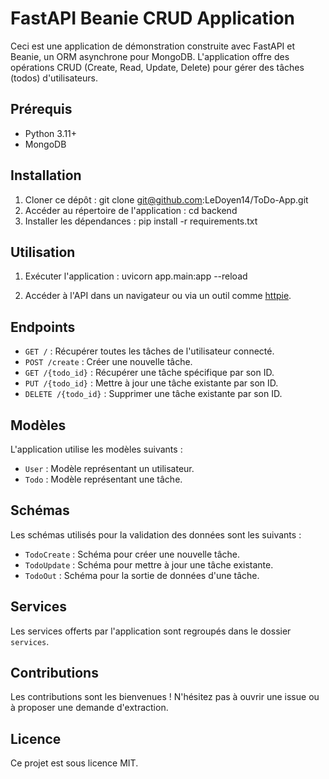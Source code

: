 # FastAPI Beanie CRUD Application

Ceci est une application de démonstration construite avec FastAPI et Beanie, un ORM asynchrone pour MongoDB. L'application offre des opérations CRUD (Create, Read, Update, Delete) pour gérer des tâches (todos) d'utilisateurs.

## Prérequis

- Python 3.11+
- MongoDB

## Installation

1. Cloner ce dépôt : git clone git@github.com:LeDoyen14/ToDo-App.git
2. Accéder au répertoire de l'application : cd backend
3. Installer les dépendances : pip install -r requirements.txt

## Utilisation

1. Exécuter l'application : uvicorn app.main:app --reload

2. Accéder à l'API dans un navigateur ou via un outil comme [httpie](https://httpie.io/).

## Endpoints

- `GET /` : Récupérer toutes les tâches de l'utilisateur connecté.
- `POST /create` : Créer une nouvelle tâche.
- `GET /{todo_id}` : Récupérer une tâche spécifique par son ID.
- `PUT /{todo_id}` : Mettre à jour une tâche existante par son ID.
- `DELETE /{todo_id}` : Supprimer une tâche existante par son ID.

## Modèles

L'application utilise les modèles suivants :

- `User` : Modèle représentant un utilisateur.
- `Todo` : Modèle représentant une tâche.

## Schémas

Les schémas utilisés pour la validation des données sont les suivants :

- `TodoCreate` : Schéma pour créer une nouvelle tâche.
- `TodoUpdate` : Schéma pour mettre à jour une tâche existante.
- `TodoOut` : Schéma pour la sortie de données d'une tâche.

## Services

Les services offerts par l'application sont regroupés dans le dossier `services`.

## Contributions

Les contributions sont les bienvenues ! N'hésitez pas à ouvrir une issue ou à proposer une demande d'extraction.

## Licence

Ce projet est sous licence MIT. 
